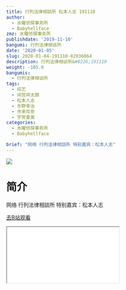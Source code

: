 ```yaml
---
title: 行列法律相談所 松本人志 191110
author:
  - 水曜侦探事务所
  - Babyhellface
zmz: 水曜侦探事务所
publishdate: '2019-11-10'
bangumi: 行列法律相谈所
date: '2020-01-05'
slug: 2020-01-04-191110-82036064
description: 行列法律相谈所&#8226;191110
weight: -105.0
bangumis:
  - 行列法律相谈所
tags:
  - 综艺
  - 间宫祥太朗
  - 松本人志
  - 东野幸治
  - 市来玲奈
  - 宇贺夏美
categories:
  - 水曜侦探事务所
  - Babyhellface

brief: "网络 行列法律相談所 特别嘉宾：松本人志"
---
```

![](https://raw.githubusercontent.com/tcgriffith/owaraisite/master/static/tmpimg/49a7e62c20d3df19f5346cd3ca0b1b50c856f5f9.jpg.480.jpg)
# 简介  
网络
行列法律相談所 特别嘉宾：松本人志  

[去B站观看](https://www.bilibili.com/video/av82036064/)
<div class ="resp-container"><iframe class="testiframe" src="//player.bilibili.com/player.html?aid=82036064"", scrolling="no", allowfullscreen="true" > </iframe></div> 
